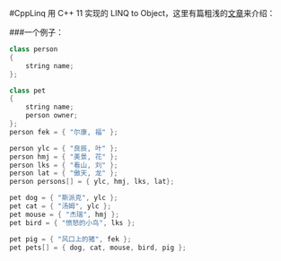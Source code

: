 #CppLinq
用 C++ 11 实现的 LINQ to Object，这里有篇粗浅的[文章](http://www.cnblogs.com/huangmingchuan/p/4988821.html)来介绍：

###一个例子：
```C++
class person
{
    string name;
};

class pet
{
    string name;
    person owner;
};
person fek = { "尔康, 福" };

person ylc = { "良辰, 叶" };
person hmj = { "美景, 花" };
person lks = { "看山, 刘" };
person lat = { "傲天, 龙" };
person persons[] = { ylc, hmj, lks, lat};

pet dog = { "斯派克", ylc };
pet cat = { "汤姆", ylc };
pet mouse = { "杰瑞", hmj };
pet bird = { "愤怒的小鸟", lks };

pet pig = { "风口上的猪", fek };
pet pets[] = { dog, cat, mouse, bird, pig };
```


